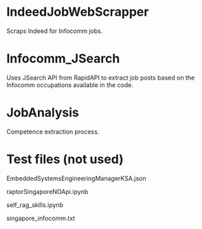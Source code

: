 # IndeedJobWebScrapper

Scraps Indeed for Infocomm jobs.





# Infocomm_JSearch

Uses JSearch API from RapidAPI to extract job posts based on the Infocomm occupations available in the code.




# JobAnalysis

Competence extraction process.





# Test files (not used)

EmbeddedSystemsEngineeringManagerKSA.json

raptorSingaporeNOApi.ipynb

self_rag_skills.ipynb

singapore_infocomm.txt


